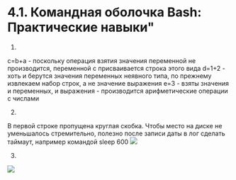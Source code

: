 # 4.1. Командная оболочка Bash: Практические навыки"
1. 
c=b+a - поскольку операция взятия значения переменной не производится, переменной c присваивается строка этого вида
d=1+2 - хоть и берутся значения переменных неявного типа, по прежнему извлекаем набор строк, а не значение выражения
e=3 - взяты значения и переменных, и выражения - производится арифметические операции с числами

2. 
В первой строке пропущена круглая скобка.
Чтобы место на диске не уменьшалось стремительно, полезно после записи даты в лог сделать таймаут, например командой sleep 600
![](https://d.radikal.ru/d04/2112/d0/56c7d5b2d13a.png)

3.

![](https://c.radikal.ru/c39/2112/8c/758a5bdd755b.png)
